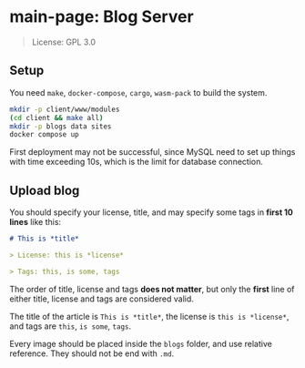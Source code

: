 # main-page: Blog Server

> License: GPL 3.0


## Setup

You need `make`, `docker-compose`, `cargo`, `wasm-pack` to build the system.

```bash
mkdir -p client/www/modules
(cd client && make all)
mkdir -p blogs data sites
docker compose up
```

First deployment may not be successful, since MySQL need to set up things with time exceeding 10s, which is the limit for database connection.


## Upload blog

You should specify your license, title, and may specify some tags in **first 10 lines** like this:

```markdown
# This is *title*

> License: this is *license*

> Tags: this, is some, tags
```

The order of title, license and tags **does not matter**, but only the **first** line of either title, license and tags are considered valid.

The title of the article is `This is *title*`, the license is `this is *license*`, and tags are
`this`, `is some`, `tags`.

Every image should be placed inside the `blogs` folder, and use relative reference. They should not be end with `.md`.